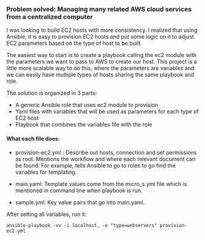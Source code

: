 ### Problem solved: Managing many related AWS cloud services from a centralized computer
I was looking to build EC2 hosts with more consistency. I realized that using Ansible, it is easy to provision EC2 hosts and put some logic on it to adjust EC2 parameters based on the type of host to be built.

The easiest way to start is to create a playbook calling the ec2 module with the parameters we want to pass to AWS to create our host. This project is a little more scalable way to do this, where the parameters are variables and we can easily have multiple types of hosts sharing the same playbook and role.

The solution is organized in 3 parts:

* A generic Ansible role that uses ec2 module to provision
* Yaml files with variables that will be used as parameters for each type of EC2 host
* Playbook that combines the variables file with the role

#### What each file does:
* provision-ec2.yml : Describe out hosts, connection and set permissions as root. Mentions the workflow and where each relevant document can be found. For example, tells Ansible to go to roles to go find the variables for templating. 

* main.yaml: Template values come from the micro_s.yml file which is mentioned in command line when playbook is run.


* sample.yml: Key value pairs that go into main.yaml. 
    
After setting all variables, run it:

    ansible-playbook -vv -i localhost, -e "type=webservers" provision-ec2.yml
    
